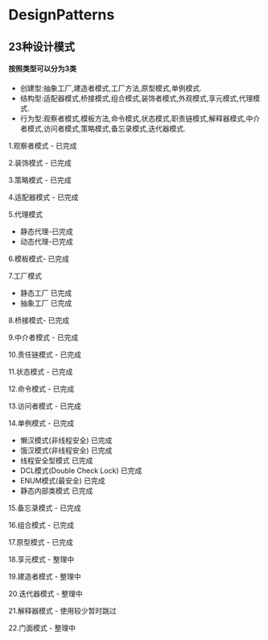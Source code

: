 # DesignPatterns 
## 23种设计模式

#### 按照类型可以分为3类
 * 创建型:抽象工厂,建造者模式,工厂方法,原型模式,单例模式.
 * 结构型:适配器模式,桥接模式,组合模式,装饰者模式,外观模式,享元模式,代理模式.
 * 行为型:观察者模式,模板方法,命令模式,状态模式,职责链模式,解释器模式,中介者模式,访问者模式,策略模式,备忘录模式,迭代器模式.
 

1.观察者模式 - 已完成 

2.装饰模式 - 已完成

3.策略模式 - 已完成

4.适配器模式 - 已完成

5.代理模式 

 *  静态代理-已完成
 *  动态代理-已完成

6.模板模式- 已完成

7.工厂模式  

 *  静态工厂 已完成
 *  抽象工厂 已完成

8.桥接模式- 已完成

9.中介者模式 - 已完成

10.责任链模式 - 已完成

11.状态模式 - 已完成

12.命令模式 - 已完成

13.访问者模式 - 已完成

14.单例模式 - 已完成

   * 懒汉模式(非线程安全) 已完成
   * 饿汉模式(非线程安全) 已完成
   * 线程安全型模式 已完成
   * DCL模式(Double Check Lock) 已完成
   * ENUM模式(最安全) 已完成
   * 静态内部类模式  已完成

15.备忘录模式 - 已完成

16.组合模式 - 已完成

17.原型模式 - 已完成

18.享元模式 - 整理中

19.建造者模式 - 整理中

20.迭代器模式 - 整理中

21.解释器模式 - 使用较少暂时跳过

22.门面模式 - 整理中





